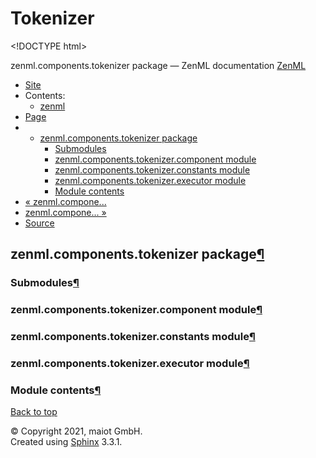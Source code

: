 # Tokenizer

&lt;!DOCTYPE html&gt;

zenml.components.tokenizer package — ZenML documentation  [ZenML](https://github.com/maiot-io/zenml/tree/0fca34f6616b273418e2980345bafb695e3c6d88/docs/sphinx_docs/_build/html/index.html)

*  [Site](https://github.com/maiot-io/zenml/tree/0fca34f6616b273418e2980345bafb695e3c6d88/docs/sphinx_docs/_build/html/index.html)
  * Contents:
    * [zenml](https://github.com/maiot-io/zenml/tree/0fca34f6616b273418e2980345bafb695e3c6d88/docs/sphinx_docs/_build/html/modules.html)
*  [Page](zenml.components.tokenizer.md)
  * * [zenml.components.tokenizer package](zenml.components.tokenizer.md)
      * [Submodules](zenml.components.tokenizer.md#submodules)
      * [zenml.components.tokenizer.component module](zenml.components.tokenizer.md#zenml-components-tokenizer-component-module)
      * [zenml.components.tokenizer.constants module](zenml.components.tokenizer.md#zenml-components-tokenizer-constants-module)
      * [zenml.components.tokenizer.executor module](zenml.components.tokenizer.md#zenml-components-tokenizer-executor-module)
      * [Module contents](zenml.components.tokenizer.md#module-contents)
* [ « zenml.compone...](zenml.components.split_gen.md)
* [ zenml.compone... »](zenml.components.trainer.md)
*  [Source](https://github.com/maiot-io/zenml/tree/0fca34f6616b273418e2980345bafb695e3c6d88/docs/sphinx_docs/_build/html/_sources/zenml.components.tokenizer.rst.txt)

## zenml.components.tokenizer package[¶](zenml.components.tokenizer.md#zenml-components-tokenizer-package)

### Submodules[¶](zenml.components.tokenizer.md#submodules)

### zenml.components.tokenizer.component module[¶](zenml.components.tokenizer.md#zenml-components-tokenizer-component-module)

### zenml.components.tokenizer.constants module[¶](zenml.components.tokenizer.md#zenml-components-tokenizer-constants-module)

### zenml.components.tokenizer.executor module[¶](zenml.components.tokenizer.md#zenml-components-tokenizer-executor-module)

### Module contents[¶](zenml.components.tokenizer.md#module-contents)

 [Back to top](zenml.components.tokenizer.md)

 © Copyright 2021, maiot GmbH.  
 Created using [Sphinx](http://sphinx-doc.org/) 3.3.1.  


